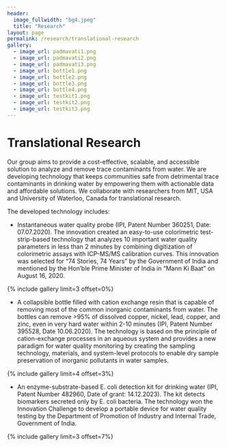```yaml
---
header:
  image_fullwidth: "bg4.jpeg"
  title: "Research"
layout: page
permalink: /research/translational-research
gallery:
  - image_url: padmavati1.png
  - image_url: padmavati2.png
  - image_url: padmavati3.png
  - image_url: bottle1.png
  - image_url: bottle2.png
  - image_url: bottle3.png
  - image_url: bottle4.png
  - image_url: testkit1.png
  - image_url: testkit2.png
  - image_url: testkit3.png
---
```

# Translational Research

Our group aims to provide a cost-effective, scalable, and accessible solution to analyze and remove trace contaminants from water. We are developing technology that keeps communities safe from detrimental trace contaminants in drinking water by empowering them with actionable data and affordable solutions. We collaborate with researchers from MIT, USA and University of Waterloo, Canada for translational research.

The developed technology includes:

- Instantaneous water quality probe (IPI, Patent Number 360251, Date: 07.07.2020). The innovation created an easy-to-use colorimetric test-strip-based technology that analyzes 10 important water quality parameters in less than 2 minutes by combining digitization of colorimetric assays with ICP-MS/MS calibration curves. This innovation was selected for “74 Stories, 74 Years” by the Government of India and mentioned by the Hon’ble Prime Minister of India in “Mann Ki Baat” on August 16, 2020. 

{% include gallery limit=3 offset=0%}

- A collapsible bottle filled with cation exchange resin that is capable of removing most of the common inorganic contaminants from water. The bottles can remove >95% of dissolved copper, nickel, lead, copper, and zinc, even in very hard water within 2-10 minutes (IPI, Patent Number 395528, Date 10.06.2020). The technology is based on the principle of cation-exchange processes in an aqueous system and provides a new paradigm for water quality monitoring by creating the sampling technology, materials, and system-level protocols to enable dry sample preservation of inorganic pollutants in water samples. 

{% include gallery limit=4 offset=3%}

- An enzyme-substrate-based E. coli detection kit for drinking water (IPI, Patent Number 482960, Date of grant: 14.12.2023). The kit detects biomarkers secreted only by E. coli bacteria. The technology won the Innovation Challenge to develop a portable device for water quality testing by the Department of Promotion of Industry and Internal Trade, Government of India.

{% include gallery limit=3 offset=7%}